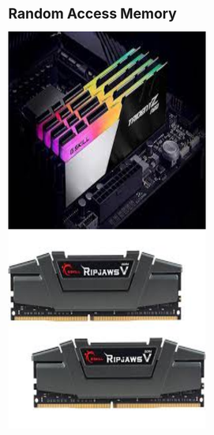 # Random Access Memory




<img src="https://github.com/Chogue7809/Computer-Architecture/blob/main/images/Ram.jpg" width="400" height="400">
<img src="https://github.com/Chogue7809/Computer-Architecture/blob/main/images/ram2.jpg" width="400" height="400">
